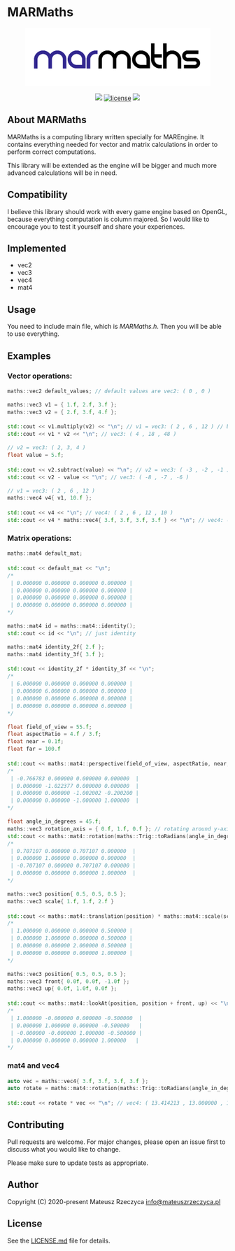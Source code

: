 
# MARMaths

<p align="center">
  <img width="425" height="133" src="img/marmaths.jpg">
</p>

<p align="center">
<a href="https://github.com/mregussek/MARMaths"><img src="https://img.shields.io/badge/version-1.0.0-red?style=flat-square"/></a>
<a href="https://github.com/mregussek/MARMaths/blob/master/LICENSE.md"><img alt="license" src="https://img.shields.io/github/license/mregussek/MARMaths?style=flat-square"/></a>
<a href="https://marmaths.readthedocs.io/"><img src="https://readthedocs.org/projects/pip/badge/?version=latest&style=flat-square"/></a>
</p>

## About MARMaths

MARMaths is a computing library written specially for MAREngine. It contains everything needed for vector and matrix calculations in order to perform correct computations.

This library will be extended as the engine will be bigger and much more advanced calculations will be in need.

## Compatibility

I believe this library should work with every game engine based on OpenGL, because everything computation is column majored. So I would like to encourage you to test it yourself and share your experiences.

## Implemented

- vec2
- vec3
- vec4
- mat4

## Usage

You need to include main file, which is *MARMaths.h*. Then you will be able to use everything.

## Examples

### Vector operations:

```c++
maths::vec2 default_values; // default values are vec2: ( 0 , 0 )
```

```c++
maths::vec3 v1 = { 1.f, 2.f, 3.f };
maths::vec3 v2 = { 2.f, 3.f, 4.f };

std::cout << v1.multiply(v2) << "\n"; // v1 = vec3: ( 2 , 6 , 12 ) // because multiply takes a reference and returns *this!
std::cout << v1 * v2 << "\n"; // vec3: ( 4 , 18 , 48 )
```

```c++
// v2 = vec3: ( 2, 3, 4 )
float value = 5.f;

std::cout << v2.subtract(value) << "\n"; // v2 = vec3: ( -3 , -2 , -1 ) // reference!
std::cout << v2 - value << "\n"; // vec3: ( -8 , -7 , -6 )
```

```c++
// v1 = vec3: ( 2 , 6 , 12 )
maths::vec4 v4{ v1, 10.f };

std::cout << v4 << "\n"; // vec4: ( 2 , 6 , 12 , 10 )
std::cout << v4 * maths::vec4{ 3.f, 3.f, 3.f, 3.f } << "\n"; // vec4: ( 6 , 18 , 36 , 30 )
```

### Matrix operations:

```c++
maths::mat4 default_mat;

std::cout << default_mat << "\n";
/*
 | 0.000000 0.000000 0.000000 0.000000 |
 | 0.000000 0.000000 0.000000 0.000000 |
 | 0.000000 0.000000 0.000000 0.000000 |
 | 0.000000 0.000000 0.000000 0.000000 |
*/
```

```c++
maths::mat4 id = maths::mat4::identity();
std::cout << id << "\n"; // just identity
```

```c++
maths::mat4 identity_2f{ 2.f };
maths::mat4 identity_3f{ 3.f };

std::cout << identity_2f * identity_3f << "\n";
/*
 | 6.000000 0.000000 0.000000 0.000000 |
 | 0.000000 6.000000 0.000000 0.000000 |
 | 0.000000 0.000000 6.000000 0.000000 |
 | 0.000000 0.000000 0.000000 6.000000 |
*/
```

```c++
float field_of_view = 55.f;
float aspectRatio = 4.f / 3.f;
float near = 0.1f;
float far = 100.f

std::cout << maths::mat4::perspective(field_of_view, aspectRatio, near, far) << "\n";
/*
 | -0.766783 0.000000 0.000000 0.000000  |
 | 0.000000 -1.022377 0.000000 0.000000  |
 | 0.000000 0.000000 -1.002002 -0.200200 |
 | 0.000000 0.000000 -1.000000 1.000000  |
*/
```

```c++
float angle_in_degrees = 45.f;
maths::vec3 rotation_axis = { 0.f, 1.f, 0.f }; // rotating around y-axis
std::cout << maths::mat4::rotation(maths::Trig::toRadians(angle_in_degrees), rotation_axis) << "\n";
/*
 | 0.707107 0.000000 0.707107 0.000000  |
 | 0.000000 1.000000 0.000000 0.000000  |
 | -0.707107 0.000000 0.707107 0.000000 |
 | 0.000000 0.000000 0.000000 1.000000  |
*/
```

```c++
maths::vec3 position{ 0.5, 0.5, 0.5 };
maths::vec3 scale{ 1.f, 1.f, 2.f }

std::cout << maths::mat4::translation(position) * maths::mat4::scale(scale) << "\n";
/*
 | 1.000000 0.000000 0.000000 0.500000 |
 | 0.000000 1.000000 0.000000 0.500000 |
 | 0.000000 0.000000 2.000000 0.500000 |
 | 0.000000 0.000000 0.000000 1.000000 |
*/
```

```c++
maths::vec3 position{ 0.5, 0.5, 0.5 };
maths::vec3 front{ 0.0f, 0.0f, -1.0f };
maths::vec3 up{ 0.0f, 1.0f, 0.0f };

std::cout << maths::mat4::lookAt(position, position + front, up) << "\n";
/*
 | 1.000000 -0.000000 0.000000 -0.500000  |
 | 0.000000 1.000000 0.000000 -0.500000   |
 | -0.000000 -0.000000 1.000000 -0.500000 |
 | 0.000000 0.000000 0.000000 1.000000   |
*/
```

### mat4 and vec4

```c++
auto vec = maths::vec4{ 3.f, 3.f, 3.f, 3.f };
auto rotate = maths::mat4::rotation(maths::Trig::toRadians(angle_in_degrees), rotation_axis);

std::cout << rotate * vec << "\n"; // vec4: ( 13.414213 , 13.000000 , 12.000000 , 13.000000 )
```

## Contributing

Pull requests are welcome. For major changes, please open an issue first to discuss what you would like to change.

Please make sure to update tests as appropriate.

## Author

Copyright (C) 2020-present Mateusz Rzeczyca <info@mateuszrzeczyca.pl>

## License

See the [LICENSE.md](https://github.com/Mregussek/MARMaths/blob/master/LICENSE.md) file for details.
